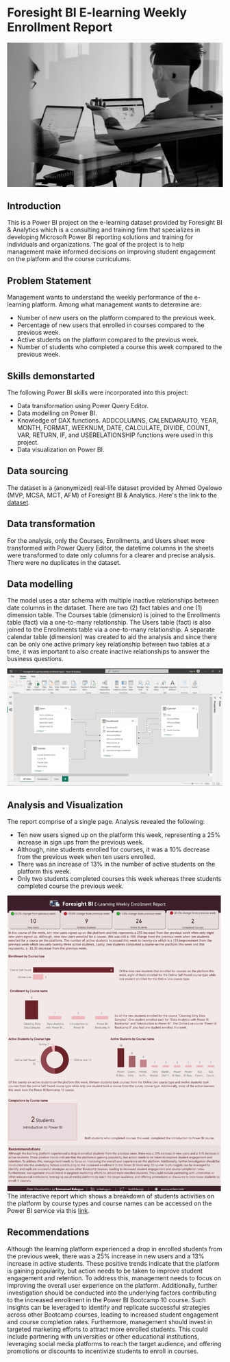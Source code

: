 # Foresight BI E-learning Weekly Enrollment Report
![](intro.jpg)
## Introduction
This is a Power BI project on the e-learning dataset provided by Foresight BI & Analytics which is a consulting and training firm that specializes in developing Microsoft Power BI reporting solutions and training for individuals and organizations. The goal of the project is to help management make informed decisions on improving student engagement on the platform and the course curriculums.
## Problem Statement
Management wants to understand the weekly performance of the e-learning platform. Among what management wants to determine are:
- Number of new users on the platform compared to the previous week.
- Percentage of new users that enrolled in courses compared to the previous week.
- Active students on the platform compared to the previous week.
- Number of students who completed a course this week compared to the previous week.
## Skills demonstarted
The following Power BI skills were incorporated into this project:
- Data transformation using Power Query Editor.
- Data modelling on Power BI.
- Knowledge of DAX functions. ADDCOLUMNS, CALENDARAUTO, YEAR, MONTH, FORMAT, WEEKNUM, DATE, CALCULATE, DIVIDE, COUNT, VAR, RETURN,  IF, and USERELATIONSHIP functions were used in this project.
- Data visualization on Power BI.
## Data sourcing
The dataset is a (anonymized) real-life dataset provided by Ahmed Oyelowo (MVP, MCSA, MCT, AFM) of Foresight BI & Analytics. Here's the link to the [dataset](https://docs.google.com/spreadsheets/d/1M3INoxFT5tzmjaDOS68TG4xfx7x4LERd/edit?usp=sharing&ouid=109205170271109304266&rtpof=true&sd=true).
## Data transformation
For the analysis, only the Courses, Enrollments, and Users sheet were transformed with Power Query Editor, the datetime columns in the sheets were transformed to date only columns for a clearer and precise analysis. There were no duplicates in the dataset.
## Data modelling
The model uses a star schema with multiple inactive relationships between date columns in the dataset. There are two (2) fact tables and one (1) dimension table. The Courses table (dimension) is joined to the Enrollments table (fact) via a one-to-many relationship. The Users table (fact) is also joined to the Enrollments table via a one-to-many relationship. A separate calendar table (dimension) was created to aid the analysis and since there can be only one active primary key relationship between two tables at a time, it was important to also create inactive relationships to answer the business questions.

![](model.png)
## Analysis and Visualization
The report comprise of a single page. Analysis revealed the following:
- Ten new users signed up on the platform this week, representing a 25% increase in sign ups from the previous week.
- Although, nine students enrolled for courses, it was a 10%  decrease from the previous week when ten users enrolled.
- There was an increase of 13% in the number of active students on the platform this week.
- Only two students completed courses this week whereas three students completed course the previous week.

![](report.jpg)
The interactive report which shows a breakdown of students activities on the platform by course types and course names can be accessed on the Power BI service via this [link](https://app.powerbi.com/view?r=eyJrIjoiOWY0MzQwZWQtYzRjMy00MGNjLWI0ZTMtZWNmNmQ4YTNkNzJjIiwidCI6ImQ4NzlkOWE0LTZmODEtNDU4NS1iYWJjLWM4OGZjMzBmZTc3YiJ9).
## Recommendations
Although the learning platform experienced a drop in enrolled students from the previous week, there was a 25% increase in new users and a 13% increase in active students. These positive trends indicate that the platform is gaining popularity, but action needs to be taken to improve student engagement and retention. To address this, management needs to focus on improving the overall user experience on the platform. Additionally, further investigation should be conducted into the underlying factors contributing to the increased enrollment in the Power BI Bootcamp 10 course. Such insights can be leveraged to identify and replicate successful strategies across other Bootcamp courses, leading to increased student engagement and course completion rates. Furthermore, management should invest in targeted marketing efforts to attract more enrolled students. This could include partnering with universities or other educational institutions, leveraging social media platforms to reach the target audience, and offering promotions or discounts to incentivize students to enroll in courses.

